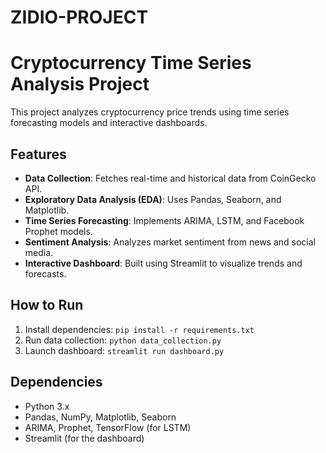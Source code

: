 # ZIDIO-PROJECT

# Cryptocurrency Time Series Analysis Project

This project analyzes cryptocurrency price trends using time series forecasting models and interactive dashboards.

## Features
- **Data Collection**: Fetches real-time and historical data from CoinGecko API.
- **Exploratory Data Analysis (EDA)**: Uses Pandas, Seaborn, and Matplotlib.
- **Time Series Forecasting**: Implements ARIMA, LSTM, and Facebook Prophet models.
- **Sentiment Analysis**: Analyzes market sentiment from news and social media.
- **Interactive Dashboard**: Built using Streamlit to visualize trends and forecasts.

## How to Run
1. Install dependencies: `pip install -r requirements.txt`
2. Run data collection: `python data_collection.py`
3. Launch dashboard: `streamlit run dashboard.py`

## Dependencies
- Python 3.x
- Pandas, NumPy, Matplotlib, Seaborn
- ARIMA, Prophet, TensorFlow (for LSTM)
- Streamlit (for the dashboard)

